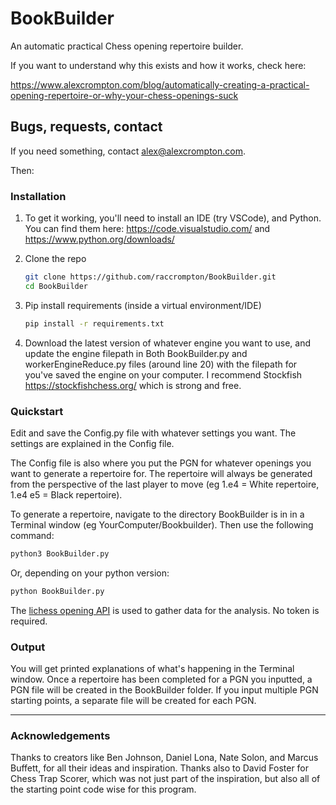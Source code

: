 

# BookBuilder
An automatic practical Chess opening repertoire builder.


If you want to understand why this exists and how it works, check here:

https://www.alexcrompton.com/blog/automatically-creating-a-practical-opening-repertoire-or-why-your-chess-openings-suck


## Bugs, requests, contact
If you need something, contact alex@alexcrompton.com.

Then:

<!-- INSTALLATION -->
### Installation


1. To get it working, you'll need to install an IDE (try VSCode), and Python. You can find them here: https://code.visualstudio.com/ and https://www.python.org/downloads/

2. Clone the repo
   ```sh
   git clone https://github.com/raccrompton/BookBuilder.git
   cd BookBuilder
   ```
3. Pip install requirements (inside a virtual environment/IDE)
   ```sh
   pip install -r requirements.txt
   ```
4. Download the latest version of whatever engine you want to use, and update the engine filepath in Both BookBuilder.py and workerEngineReduce.py files (around line 20) with the filepath for you've saved the engine on your computer. I recommend Stockfish https://stockfishchess.org/ which is strong and free.


<!-- QUICKSTART -->
### Quickstart

Edit and save the Config.py file with whatever settings you want. The settings are explained in the Config file.

The Config file is also where you put the PGN for whatever openings you want to generate a repertoire for. The repertoire will always be generated from the perspective of the last player to move (eg 1.e4 = White repertoire, 1.e4 e5 = Black repertoire).

To generate a repertoire, navigate to the directory BookBuilder is in in a Terminal window (eg YourComputer/Bookbuilder). Then use the following command:

   ```sh
   python3 BookBuilder.py
   ```
Or, depending on your python version:

   ```sh
   python BookBuilder.py
   ```


The [lichess opening API](https://lichess.org/api) is used to gather data for the analysis. No token is required.



### Output
You will get printed explanations of what's happening in the Terminal window. Once a repertoire has been completed for a PGN you inputted, a PGN file will be created in the BookBuilder folder. If you input multiple PGN starting points, a separate file will be created for each PGN.

---
<!-- ACKNOWLEDGEMENTS -->
### Acknowledgements

Thanks to creators like Ben Johnson, Daniel Lona, Nate Solon, and Marcus Buffett, for all their ideas and inspiration. Thanks also to David Foster for Chess Trap Scorer, which was not just part of the inspiration, but also all of the starting point code wise for this program. 
